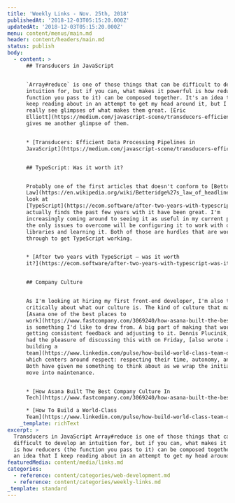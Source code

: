 ```yaml
---
title: 'Weekly Links - Nov. 25th, 2018'
publishedAt: '2018-12-03T05:15:20.000Z'
updatedAt: '2018-12-03T05:15:20.000Z'
menu: content/menus/main.md
header: content/headers/main.md
status: publish
body:
  - content: >
      ## Transducers in JavaScript


      `Array#reduce` is one of those things that can be difficult to develop an
      intuition for, but if you can, what makes it powerful is how reducers (the
      function you pass to it) can be composed together. It's an idea that I
      keep reading about in an attempt to get my head around it, but I only
      really see glimpses of what makes them great. [Eric
      Elliott](https://medium.com/javascript-scene/transducers-efficient-data-processing-pipelines-in-javascript-7985330fe73d)
      gives me another glimpse of them.


      * [Transducers: Efficient Data Processing Pipelines in
      JavaScript](https://medium.com/javascript-scene/transducers-efficient-data-processing-pipelines-in-javascript-7985330fe73d)


      ## TypeScript: Was it worth it?


      Probably one of the first articles that doesn't conform to [Betterridge's
      Law](https://en.wikipedia.org/wiki/Betteridge%27s_law_of_headlines), this
      look at
      [TypeScript](https://ecom.software/after-two-years-with-typescript-was-it-worth-it/)
      actually finds the past few years with it have been great. I'm
      increasingly coming around to seeing it as useful in my current project;
      the only issues to overcome will be configuring it to work with our
      libraries and learning it. Both of those are hurdles that are worth going
      through to get TypeScript working.


      * [After two years with TypeScript – was it worth
      it?](https://ecom.software/after-two-years-with-typescript-was-it-worth-it/)


      ## Company Culture


      As I'm looking at hiring my first front-end developer, I'm also thinking
      critically about what our culture is. The kind of culture that makes
      [Asana one of the best places to
      work](https://www.fastcompany.com/3069240/how-asana-built-the-best-company-culture-in-tech)
      is something I'd like to draw from. A big part of making that work is
      getting consistent feedback and adjusting to it. Dennis Plucinik, who I
      had the pleasure of discussing this with on Friday, [also wrote about
      building a
      team](https://www.linkedin.com/pulse/how-build-world-class-team-dennis-plucinik/),
      which centers around respect: respecting their time, autonomy, and goals.
      Both have given me something to think about as we wrap the initial build &
      move into maintenance.


      * [How Asana Built The Best Company Culture In
      Tech](https://www.fastcompany.com/3069240/how-asana-built-the-best-company-culture-in-tech)

      * [How To Build a World-Class
      Team](https://www.linkedin.com/pulse/how-build-world-class-team-dennis-plucinik/)
    _template: richText
excerpt: >
  Transducers in JavaScript Array#reduce is one of those things that can be
  difficult to develop an intuition for, but if you can, what makes it powerful
  is how reducers (the function you pass to it) can be composed together. It’s
  an idea that I keep reading about in an attempt to get my head around \[…]
featuredMedia: content/media/links.md
categories:
  - reference: content/categories/web-development.md
  - reference: content/categories/weekly-links.md
_template: standard
---
```



